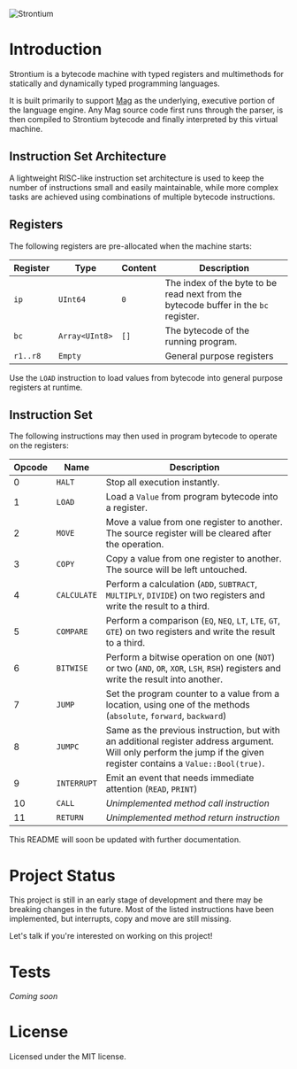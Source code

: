 
![Strontium](https://s3.fr-par.scw.cloud/strontium.dev/banner_green.svg)

# Introduction

Strontium is a bytecode machine with typed registers and multimethods for statically and dynamically typed programming languages.

It is built primarily to support [Mag](https://github.com/mag-language) as the underlying, executive portion of the language engine. Any Mag source code first runs through the parser, is then compiled to Strontium bytecode and finally interpreted by this virtual machine.

## Instruction Set Architecture

A lightweight RISC-like instruction set architecture is used to keep the number of instructions small and easily maintainable, while more complex tasks are achieved using combinations of multiple bytecode instructions.

## Registers

The following registers are pre-allocated when the machine starts:

|**Register**|**Type**|**Content**|**Description**
| -------- | ---------- | ------ | --------------
| `ip` 		 |`UInt64`| `0` | The index of the byte to be read next from the bytecode buffer in the `bc` register.
| `bc`       |`Array<UInt8>`| `[]`|The bytecode of the running program.
|`r1..r8`  |`Empty`| | General purpose registers

Use the `LOAD` instruction to load values from bytecode into general purpose registers at runtime.

## Instruction Set

The following instructions may then used in program bytecode to operate on the registers:

|**Opcode**| **Name**     | **Description**
| -------- | --------------- | ----------------------------
|  0  | `HALT` 		 | Stop all execution instantly.
|  1  | `LOAD`      	 | Load a `Value` from program bytecode into a register.
|  2  | `MOVE` 		 | Move a value from one register to another. The source register will be cleared after the operation.
|  3  | `COPY` 		 | Copy a value from one register to another. The source will be left untouched.
|  4  | `CALCULATE` 	 | Perform a calculation (`ADD`, `SUBTRACT`, `MULTIPLY`, `DIVIDE`) on two registers and write the result to a third. 
|  5  | `COMPARE` 	     | Perform a comparison (`EQ`, `NEQ`, `LT`, `LTE`, `GT`, `GTE`) on two registers and write the result to a third.
|  6  | `BITWISE` 	     | Perform a bitwise operation on one (`NOT`) or two (`AND`, `OR`, `XOR`, `LSH`, `RSH`) registers and write the result into another.
|  7  | `JUMP` 	     | Set the program counter to a value from a location, using one of the methods (`absolute`, `forward`, `backward`)
|  8  | `JUMPC` 	     | Same as the previous instruction, but with an additional register address argument. Will only perform the jump if the given register contains a `Value::Bool(true)`.
|  9  | `INTERRUPT` 	 | Emit an event that needs immediate attention (`READ`, `PRINT`)
|  10 | `CALL` 	 | *Unimplemented method call instruction*
|  11 | `RETURN` | *Unimplemented method return instruction*

This README will soon be updated with further documentation.

# Project Status

This project is still in an early stage of development and there may be breaking changes in 
the future. Most of the listed instructions have been implemented, but interrupts, copy and move are still missing.

Let's talk if you're interested on working on this project!

# Tests

*Coming soon*

# License

Licensed under the MIT license.
